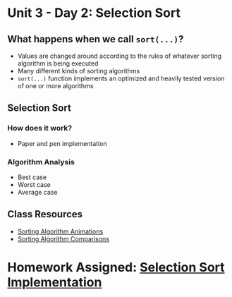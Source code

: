 # Unit 3 - Day 2: Selection Sort

## What happens when we call `sort(...)`?
  * Values are changed around according to the rules of whatever sorting algorithm is being executed
  * Many different kinds of sorting algorithms
  * `sort(...)` function implements an optimized and heavily tested version of one or more algorithms

## Selection Sort

### How does it work?
  * Paper and pen implementation

### Algorithm Analysis
  * Best case
  * Worst case
  * Average case

## Class Resources
  * [Sorting Algorithm Animations](https://www.toptal.com/developers/sorting-algorithms)
  * [Sorting Algorithm Comparisons](https://www.cs.usfca.edu/~galles/visualization/ComparisonSort.html)

# Homework Assigned: [Selection Sort Implementation](homework2.md)
